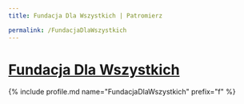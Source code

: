 ```yaml
---
title: Fundacja Dla Wszystkich | Patromierz

permalink: /FundacjaDlaWszystkich
---
```


# [Fundacja Dla Wszystkich](https://patronite.pl/FundacjaDlaWszystkich)

{% include profile.md name="FundacjaDlaWszystkich" prefix="f" %}
